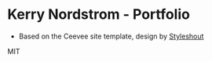 # Kerry Nordstrom - Portfolio

* Based on the Ceevee site template, design by [Styleshout](https://www.styeshout.com/)

MIT
